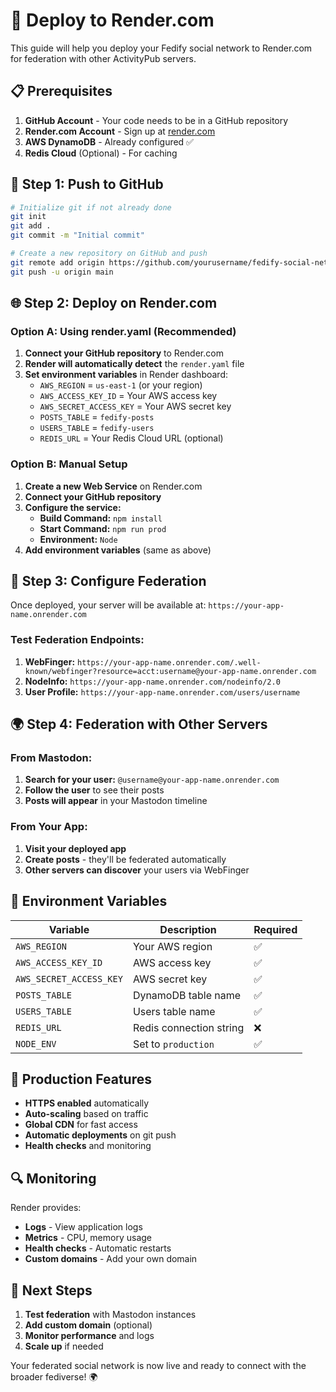 # 🚀 Deploy to Render.com

This guide will help you deploy your Fedify social network to Render.com for federation with other ActivityPub servers.

## 📋 Prerequisites

1. **GitHub Account** - Your code needs to be in a GitHub repository
2. **Render.com Account** - Sign up at [render.com](https://render.com)
3. **AWS DynamoDB** - Already configured ✅
4. **Redis Cloud** (Optional) - For caching

## 🔧 Step 1: Push to GitHub

```bash
# Initialize git if not already done
git init
git add .
git commit -m "Initial commit"

# Create a new repository on GitHub and push
git remote add origin https://github.com/yourusername/fedify-social-network.git
git push -u origin main
```

## 🌐 Step 2: Deploy on Render.com

### Option A: Using render.yaml (Recommended)

1. **Connect your GitHub repository** to Render.com
2. **Render will automatically detect** the `render.yaml` file
3. **Set environment variables** in Render dashboard:
   - `AWS_REGION` = `us-east-1` (or your region)
   - `AWS_ACCESS_KEY_ID` = Your AWS access key
   - `AWS_SECRET_ACCESS_KEY` = Your AWS secret key
   - `POSTS_TABLE` = `fedify-posts`
   - `USERS_TABLE` = `fedify-users`
   - `REDIS_URL` = Your Redis Cloud URL (optional)

### Option B: Manual Setup

1. **Create a new Web Service** on Render.com
2. **Connect your GitHub repository**
3. **Configure the service:**
   - **Build Command:** `npm install`
   - **Start Command:** `npm run prod`
   - **Environment:** `Node`
4. **Add environment variables** (same as above)

## 🔗 Step 3: Configure Federation

Once deployed, your server will be available at:
`https://your-app-name.onrender.com`

### Test Federation Endpoints:

1. **WebFinger:** `https://your-app-name.onrender.com/.well-known/webfinger?resource=acct:username@your-app-name.onrender.com`
2. **NodeInfo:** `https://your-app-name.onrender.com/nodeinfo/2.0`
3. **User Profile:** `https://your-app-name.onrender.com/users/username`

## 🌍 Step 4: Federation with Other Servers

### From Mastodon:
1. **Search for your user:** `@username@your-app-name.onrender.com`
2. **Follow the user** to see their posts
3. **Posts will appear** in your Mastodon timeline

### From Your App:
1. **Visit your deployed app**
2. **Create posts** - they'll be federated automatically
3. **Other servers can discover** your users via WebFinger

## 🔧 Environment Variables

| Variable | Description | Required |
|----------|-------------|----------|
| `AWS_REGION` | Your AWS region | ✅ |
| `AWS_ACCESS_KEY_ID` | AWS access key | ✅ |
| `AWS_SECRET_ACCESS_KEY` | AWS secret key | ✅ |
| `POSTS_TABLE` | DynamoDB table name | ✅ |
| `USERS_TABLE` | Users table name | ✅ |
| `REDIS_URL` | Redis connection string | ❌ |
| `NODE_ENV` | Set to `production` | ✅ |

## 🚀 Production Features

- **HTTPS enabled** automatically
- **Auto-scaling** based on traffic
- **Global CDN** for fast access
- **Automatic deployments** on git push
- **Health checks** and monitoring

## 🔍 Monitoring

Render provides:
- **Logs** - View application logs
- **Metrics** - CPU, memory usage
- **Health checks** - Automatic restarts
- **Custom domains** - Add your own domain

## 🌟 Next Steps

1. **Test federation** with Mastodon instances
2. **Add custom domain** (optional)
3. **Monitor performance** and logs
4. **Scale up** if needed

Your federated social network is now live and ready to connect with the broader fediverse! 🌍 
